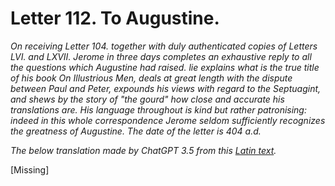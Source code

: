 <h1>Letter 112. To Augustine.</h1>

<p><i>On receiving Letter 104. together with duly authenticated copies of Letters LVI. and LXVII. Jerome in three days completes an exhaustive reply to all the questions which Augustine had raised. lie explains what is the true title of his book <I>On Illustrious Men</I>, deals at great length with the dispute between Paul and Peter, expounds his views with regard to the Septuagint, and shews by the story of "the gourd" how close and accurate his translations are. His language throughout is kind but rather patronising: indeed in this whole correspondence Jerome seldom sufficiently recognizes the greatness of Augustine. The date of the letter is 404 a.d.

The below translation made by ChatGPT 3.5 from this <a href='https://catholiclibrary.org/library/view?docId=Fathers-OR/PL.022.html;chunk.id=00000293'>Latin text</a>.</i></p>

[Missing]